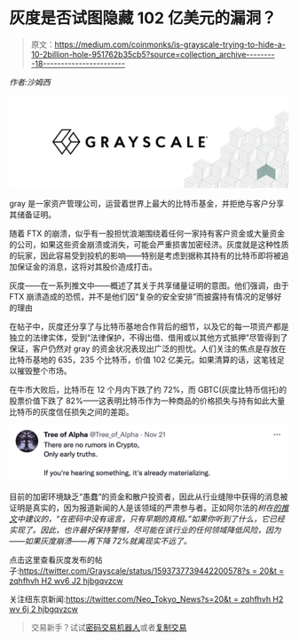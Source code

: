 # 灰度是否试图隐藏 102 亿美元的漏洞？

> 原文：<https://medium.com/coinmonks/is-grayscale-trying-to-hide-a-10-2billion-hole-951762b35cb5?source=collection_archive---------18----------------------->

*作者:沙姆西*

![](img/aba83ec4be1614e4adbecf52b554af8e.png)

gray 是一家资产管理公司，运营着世界上最大的比特币基金，并拒绝与客户分享其储备证明。

随着 FTX 的崩溃，似乎有一股担忧浪潮围绕着任何一家持有客户资金或大量资金的公司，如果这些资金崩溃或消失，可能会严重损害加密经济。灰度就是这种性质的玩家，因此容易受到投机的影响——特别是考虑到据称其持有的比特币即将被追加保证金的消息，这将对其股价造成打击。

灰度——在一系列推文中——概述了其关于共享储量证明的意图。他们强调，由于 FTX 崩溃造成的恐慌，并不是他们因“复杂的安全安排”而披露持有情况的足够好的理由

在帖子中，灰度还分享了与比特币基地合作背后的细节，以及它的每一项资产都是独立的法律实体，受到“法律保护，不得出借、借用或以其他方式抵押”尽管得到了保证，客户仍然对 gray 的资金状况表现出广泛的担忧。人们关注的焦点是存放在比特币基地的 635，235 个比特币，价值 102 亿美元。如果清算的话，这笔钱足以摧毁整个市场。

在牛市大败后，比特币在 12 个月内下跌了约 72%，而 GBTC(灰度比特币信托)的股票价值下跌了 82%——这表明比特币作为一种商品的价格损失与持有如此大量比特币的灰度信任损失之间的差距。

![](img/3f227cc04c28b7953273ce311d618d5f.png)

目前的加密环境缺乏“愚蠢”的资金和散户投资者，因此从行业缝隙中获得的消息被证明是真实的，因为报道新闻的人是该领域的严肃参与者。正如阿尔法的*树在[的推文](https://twitter.com/Tree_of_Alpha/status/1594811032299765760?s=20&t=ZQHFHVh2wV6J2hJBgQvZCw)中建议的，“在密码中没有谣言，只有早期的真相。”如果你听到了什么，它已经实现了。因此，也许最好保持警惕，尽可能在该行业的任何领域降低风险，因为——如果灰度崩溃——再下降 72%就离现实不远了。*

点击这里查看灰度发布的帖子:[https://twitter.com/Grayscale/status/1593737739442200578?s = 20&t = zqhfhvh H2 wv6 J2 hjbgqvzcw](https://twitter.com/Grayscale/status/1593737739442200578?s=20&t=ZQHFHVh2wV6J2hJBgQvZCw)

关注纽东京新闻:[https://twitter.com/Neo_Tokyo_News?s=20&t = zqhfhvh H2 wv 6j 2 hjbgqvzcw](https://twitter.com/Neo_Tokyo_News?s=20&t=ZQHFHVh2wV6J2hJBgQvZCw)

> 交易新手？试试[密码交易机器人](/coinmonks/crypto-trading-bot-c2ffce8acb2a)或者[复制交易](/coinmonks/top-10-crypto-copy-trading-platforms-for-beginners-d0c37c7d698c)